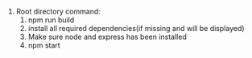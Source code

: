 1. Root directory command:
    1. npm run build
    2. install all required dependencies(if missing and will be displayed)
    3. Make sure node and express has been installed
    4. npm start
